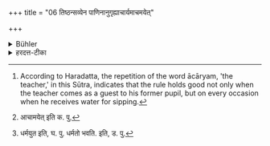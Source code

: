 +++
title = "06 तिष्ठन्सव्येन पाणिनानुगृह्याचार्यमाचमयेत्"

+++

<details><summary>Bühler</summary>

6. Standing (with his body bent), he shall place his left hand (under the water-vessel, and bending with his other hand its mouth downwards), he shall offer to his teacher water for sipping. [^4] 


[^4]:  According to Haradatta, the repetition of the word ācāryam, 'the teacher,' in this Sūtra, indicates that the rule holds good not only when the teacher comes as a guest to his former pupil, but on every occasion when he receives water for sipping.
</details>

<details><summary>हरदत्त-टीका</summary>

## सूत्रम्
तिष्ठन् सव्येन पाणिनाऽनुगृह्याऽऽचार्य[^१]माचमयेत् ॥६॥  
### टिप्पनी
तिष्ठन्निति प्रह्व उच्यते, स्थानयोगात् । न हि साक्षात्तिष्ठन्नाचमयितुं प्रभवति । सव्येन पाणिना करकादिकमनुगृह्याऽधस्ताद्गृहीत्वा इतरेण द्वारमवमृश्येत्यर्थसिद्धत्वादनुक्तम् । एवं कृत्वाऽऽचार्यमाचमयेत् स्वयमेव शिष्यः। एवं हि स[^२] सम्मतो भवति । आचार्ये प्रकृते पुनराचार्य ग्रहणमातिथ्यादन्यत्राप्याचार्यमाचमयन्नेवमेवाऽऽचमयेदिति ॥ ६॥  

[^१]: आचामयेत् इति क. पु.  

[^२]: धर्मयुत इति, घ. पु. धर्मतो भवति. इति, ड. पु.
</details>
